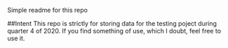 Simple readme for this repo

##Intent
This repo is strictly for storing data for the testing poject during quarter 4 of 2020.
If you find something of use, which I doubt, feel free to use it.